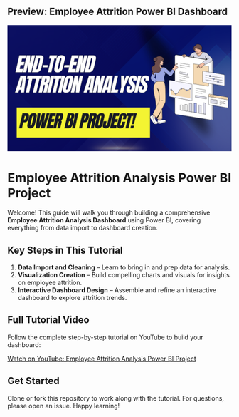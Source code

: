 ## Preview: Employee Attrition Power BI Dashboard

![Dashboard Preview](https://github.com/pianalytix/Employee-Attrition-Analysis-End-to-End-Power-BI-Project/blob/main/Power%20BI.png?raw=true)

# Employee Attrition Analysis Power BI Project

Welcome! This guide will walk you through building a comprehensive **Employee Attrition Analysis Dashboard** using Power BI, covering everything from data import to dashboard creation.

## Key Steps in This Tutorial

1. **Data Import and Cleaning** – Learn to bring in and prep data for analysis.
2. **Visualization Creation** – Build compelling charts and visuals for insights on employee attrition.
3. **Interactive Dashboard Design** – Assemble and refine an interactive dashboard to explore attrition trends.

## Full Tutorial Video

Follow the complete step-by-step tutorial on YouTube to build your dashboard:

[Watch on YouTube: Employee Attrition Analysis Power BI Project](https://www.youtube.com/watch?v=ZWoU03dEu40)

## Get Started

Clone or fork this repository to work along with the tutorial. For questions, please open an issue. Happy learning!
